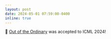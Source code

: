 ```yaml
---
layout: post
date: 2024-05-01 07:59:00-0400
inline: true
---
```


:ghost: [Out of the Ordinary](https://arxiv.org/abs/2312.17463) was accepted to ICML 2024!


